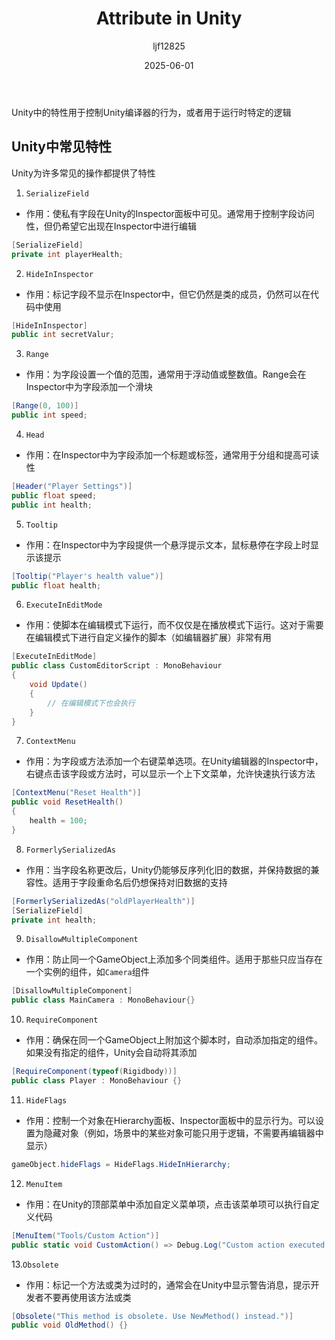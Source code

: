﻿---
title: "Attribute in Unity"
date: 2025-06-01
categories: [笔记]
tags: [Unity, Syntax]
author: "ljf12825"
summary: The usage and principles of common Attributes in Unity and C#
---
Unity中的特性用于控制Unity编译器的行为，或者用于运行时特定的逻辑

## Unity中常见特性
Unity为许多常见的操作都提供了特性

1. `SerializeField`

- 作用：使私有字段在Unity的Inspector面板中可见。通常用于控制字段访问性，但仍希望它出现在Inspector中进行编辑

```cs
[SerializeField]
private int playerHealth;
```

2. `HideInInspector`

- 作用：标记字段不显示在Inspector中，但它仍然是类的成员，仍然可以在代码中使用

```cs
[HideInInspector]
public int secretValur;
```

3. `Range`

- 作用：为字段设置一个值的范围，通常用于浮动值或整数值。Range会在Inspector中为字段添加一个滑块

```cs
[Range(0, 100)]
public int speed;
```

4. `Head`

- 作用：在Inspector中为字段添加一个标题或标签，通常用于分组和提高可读性

```cs
[Header("Player Settings")]
public float speed;
public int health;
```

5. `Tooltip`

- 作用：在Inspector中为字段提供一个悬浮提示文本，鼠标悬停在字段上时显示该提示

```cs
[Tooltip("Player's health value")]
public float health;
```

6. `ExecuteInEditMode`

- 作用：使脚本在编辑模式下运行，而不仅仅是在播放模式下运行。这对于需要在编辑模式下进行自定义操作的脚本（如编辑器扩展）非常有用

```cs
[ExecuteInEditMode]
public class CustomEditorScript : MonoBehaviour
{
    void Update()
    {
        // 在编辑模式下也会执行
    }
}
```

7. `ContextMenu`

- 作用：为字段或方法添加一个右键菜单选项。在Unity编辑器的Inspector中，右键点击该字段或方法时，可以显示一个上下文菜单，允许快速执行该方法

```cs
[ContextMenu("Reset Health")]
public void ResetHealth()
{
    health = 100;
}
```
8. `FormerlySerializedAs`

- 作用：当字段名称更改后，Unity仍能够反序列化旧的数据，并保持数据的兼容性。适用于字段重命名后仍想保持对旧数据的支持

```cs
[FormerlySerializedAs("oldPlayerHealth")]
[SerializeField]
private int health;
```

9. `DisallowMultipleComponent`

- 作用：防止同一个GameObject上添加多个同类组件。适用于那些只应当存在一个实例的组件，如`Camera`组件

```cs
[DisallowMultipleComponent]
public class MainCamera : MonoBehaviour{}
```

10. `RequireComponent`

- 作用：确保在同一个GameObject上附加这个脚本时，自动添加指定的组件。如果没有指定的组件，Unity会自动将其添加

```cs
[RequireComponent(typeof(Rigidbody))]
public class Player : MonoBehaviour {}
```

11. `HideFlags`

- 作用：控制一个对象在Hierarchy面板、Inspector面板中的显示行为。可以设置为隐藏对象（例如，场景中的某些对象可能只用于逻辑，不需要再编辑器中显示）

```cs
gameObject.hideFlags = HideFlags.HideInHierarchy;
```

12. `MenuItem`

- 作用：在Unity的顶部菜单中添加自定义菜单项，点击该菜单项可以执行自定义代码

```cs
[MenuItem("Tools/Custom Action")]
public static void CustomAction() => Debug.Log("Custom action executed!");
```

13.`Obsolete`

- 作用：标记一个方法或类为过时的，通常会在Unity中显示警告消息，提示开发者不要再使用该方法或类

```cs
[Obsolete("This method is obsolete. Use NewMethod() instead.")]
public void OldMethod() {}
```


